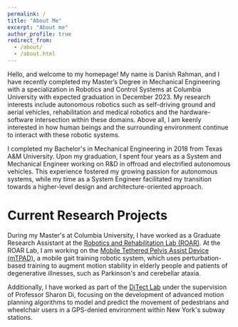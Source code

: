 ```yaml
---
permalink: /
title: "About Me"
excerpt: "About me"
author_profile: true
redirect_from: 
  - /about/
  - /about.html
---
```


Hello, and welcome to my homepage! My name is Danish Rahman, and I have recently completed my Master’s Degree in Mechanical Engineering with a specialization in Robotics and Control Systems at Columbia University with expected graduation in December 2023. My research interests include autonomous robotics such as self-driving ground and aerial vehicles, rehabilitation and medical robotics and the hardware-software intersection within these domains. Above all, I am keenly interested in how human beings and the surrounding environment continue to interact with these robotic systems. 

I completed my Bachelor's in Mechanical Engineering in 2018 from Texas A&M University. Upon my graduation, I spent four years as a System and Mechanical Engineer working on R&D in offroad and electrified autonomous vehicles. This experience fostered my growing passion for autonomous systems, while my time as a System Engineer facilitated my transition towards a higher-level design and architecture-oriented approach.

Current Research Projects
======
During my Master's at Columbia University, I have worked as a Graduate Research Assistant at the [Robotics and Rehabilitation Lab (ROAR)](https://roar.me.columbia.edu/). At the ROAR Lab, I am working on the [Mobile Tethered Pelvis Assist Device (mTPAD)](https://roar.me.columbia.edu/content/mTPAD), a mobile gait training robotic system, which uses perturbation-based training to augment motion stability in elderly people and patients of degenerative illnesses, such as Parkinson's and cerebellar ataxia.

Additionally, I have worked as part of the [DiTect Lab](https://sharondi-columbia.wixsite.com/ditectlab) under the supervision of Professor Sharon Di, focusing on the development of advanced motion planning algorithms to model and predict the movement of pedestrians and wheelchair users in a GPS-denied environment within New York's subway stations.

